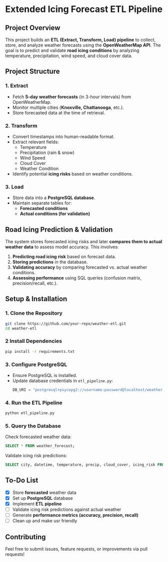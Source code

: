 # Extended Icing Forecast ETL Pipeline

##  Project Overview
This project builds an **ETL (Extract, Transform, Load) pipeline** to collect, store, and analyze weather forecasts using the **OpenWeatherMap API**. The goal is to predict and validate **road icing conditions** by analyzing temperature, precipitation, wind speed, and cloud cover data.

##  Project Structure
### **1️. Extract**
- Fetch **5-day weather forecasts** (in 3-hour intervals) from OpenWeatherMap.
- Monitor multiple cities (**Knoxville, Chattanooga**, etc.).
- Store forecasted data at the time of retrieval.

### **2️. Transform**
- Convert timestamps into human-readable format.
- Extract relevant fields:
  - Temperature
  - Precipitation (rain & snow)
  - Wind Speed
  - Cloud Cover
  - Weather Condition
- Identify potential **icing risks** based on weather conditions.

### **3️. Load**
- Store data into a **PostgreSQL database**.
- Maintain separate tables for:
  - **Forecasted conditions**
  - **Actual conditions (for validation)**

## Road Icing Prediction & Validation
The system stores forecasted icing risks and later **compares them to actual weather data** to assess model accuracy. This involves:
1. **Predicting road icing risk** based on forecast data.
2. **Storing predictions** in the database.
3. **Validating accuracy** by comparing forecasted vs. actual weather conditions.
4. **Assessing performance** using SQL queries (confusion matrix, precision/recall, etc.).

##  Setup & Installation
### **1️. Clone the Repository**
```sh
git clone https://github.com/your-repo/weather-etl.git
cd weather-etl
```

### **2️ Install Dependencies**
```sh
pip install -r requirements.txt
```

### **3️. Configure PostgreSQL**
- Ensure PostgreSQL is installed.
- Update database credentials in `etl_pipeline.py`:
  ```python
  DB_URI = "postgresql+psycopg2://username:password@localhost/weather_db"
  ```

### **4️. Run the ETL Pipeline**
```sh
python etl_pipeline.py
```

### **5️. Query the Database**
Check forecasted weather data:
```sql
SELECT * FROM weather_forecast;
```
Validate icing risk predictions:
```sql
SELECT city, datetime, temperature, precip, cloud_cover, icing_risk FROM road_icing_predictions;
```

##  To-Do List
- [x] Store **forecasted** weather data
- [x] Set up **PostgreSQL** database
- [x] Implement **ETL pipeline**
- [ ] Validate icing risk predictions against actual weather
- [ ] Generate **performance metrics (accuracy, precision, recall)**
- [ ] Clean up and make usr friendly

## Contributing
Feel free to submit issues, feature requests, or improvements via pull requests!

